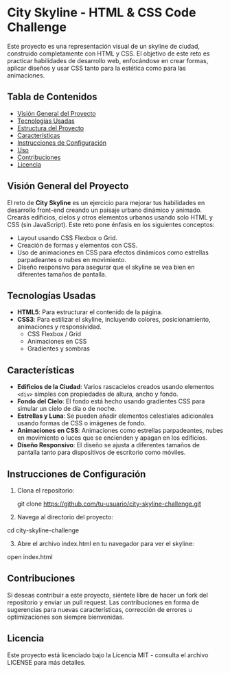 # City Skyline - HTML & CSS Code Challenge

Este proyecto es una representación visual de un skyline de ciudad, construido completamente con HTML y CSS. El objetivo de este reto es practicar habilidades de desarrollo web, enfocándose en crear formas, aplicar diseños y usar CSS tanto para la estética como para las animaciones.

## Tabla de Contenidos

- [Visión General del Proyecto](#visión-general-del-proyecto)
- [Tecnologías Usadas](#tecnologías-usadas)
- [Estructura del Proyecto](#estructura-del-proyecto)
- [Características](#características)
- [Instrucciones de Configuración](#instrucciones-de-configuración)
- [Uso](#uso)
- [Contribuciones](#contribuciones)
- [Licencia](#licencia)

## Visión General del Proyecto

El reto de **City Skyline** es un ejercicio para mejorar tus habilidades en desarrollo front-end creando un paisaje urbano dinámico y animado. Crearás edificios, cielos y otros elementos urbanos usando solo HTML y CSS (sin JavaScript). Este reto pone énfasis en los siguientes conceptos:
- Layout usando CSS Flexbox o Grid.
- Creación de formas y elementos con CSS.
- Uso de animaciones en CSS para efectos dinámicos como estrellas parpadeantes o nubes en movimiento.
- Diseño responsivo para asegurar que el skyline se vea bien en diferentes tamaños de pantalla.

## Tecnologías Usadas

- **HTML5**: Para estructurar el contenido de la página.
- **CSS3**: Para estilizar el skyline, incluyendo colores, posicionamiento, animaciones y responsividad.
  - CSS Flexbox / Grid
  - Animaciones en CSS
  - Gradientes y sombras


## Características

- **Edificios de la Ciudad**: Varios rascacielos creados usando elementos `<div>` simples con propiedades de altura, ancho y fondo.
- **Fondo del Cielo**: El fondo está hecho usando gradientes CSS para simular un cielo de día o de noche.
- **Estrellas y Luna**: Se pueden añadir elementos celestiales adicionales usando formas de CSS o imágenes de fondo.
- **Animaciones en CSS**: Animaciones como estrellas parpadeantes, nubes en movimiento o luces que se encienden y apagan en los edificios.
- **Diseño Responsivo**: El diseño se ajusta a diferentes tamaños de pantalla tanto para dispositivos de escritorio como móviles.

## Instrucciones de Configuración

1. Clona el repositorio:

   git clone https://github.com/tu-usuario/city-skyline-challenge.git

2. Navega al directorio del proyecto:

  cd city-skyline-challenge
  
3.  Abre el archivo index.html en tu navegador para ver el skyline:

  open index.html
  
## Contribuciones
Si deseas contribuir a este proyecto, siéntete libre de hacer un fork del repositorio y enviar un pull request. Las contribuciones en forma de sugerencias para nuevas características, corrección de errores u optimizaciones son siempre bienvenidas.

## Licencia
Este proyecto está licenciado bajo la Licencia MIT - consulta el archivo LICENSE para más detalles.
